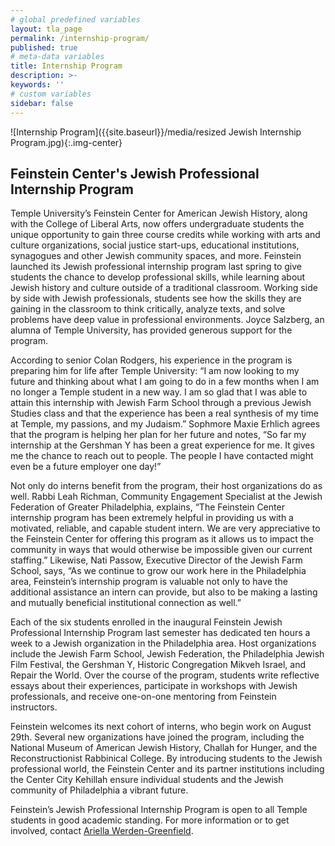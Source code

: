```yaml
---
# global predefined variables
layout: tla_page
permalink: /internship-program/
published: true
# meta-data variables
title: Internship Program
description: >-
keywords: ''
# custom variables
sidebar: false
---
```

![Internship Program]({{site.baseurl}}/media/resized Jewish Internship Program.jpg){:.img-center}
## Feinstein Center's Jewish Professional Internship Program
Temple University’s Feinstein Center for American Jewish History, along with the College of Liberal Arts, now offers undergraduate students the unique opportunity to gain three course credits while working with arts and culture organizations, social justice start-ups, educational institutions, synagogues and other Jewish community spaces, and more. Feinstein launched its Jewish professional internship program last spring to give students the chance to develop professional skills, while learning about Jewish history and culture outside of a traditional classroom. Working side by side with Jewish professionals, students see how the skills they are gaining in the classroom to think critically, analyze texts, and solve problems have deep value in professional environments. Joyce Salzberg, an alumna of Temple University, has provided generous support for the program.

According to senior Colan Rodgers, his experience in the program is preparing him for life after Temple University: “I am now looking to my future and thinking about what I am going to do in a few months when I am no longer a Temple student in a new way. I am so glad that I was able to attain this internship with Jewish Farm School through a previous Jewish Studies class and that the experience has been a real synthesis of my time at Temple, my passions, and my Judaism.” Sophmore Maxie Erhlich agrees that the program is helping her plan for her future and notes, “So far my internship at the Gershman Y has been a great experience for me. It gives me the chance to reach out to people. The people I have contacted might even be a future employer one day!”

Not only do interns benefit from the program, their host organizations do as well. Rabbi Leah Richman, Community Engagement Specialist at the Jewish Federation of Greater Philadelphia, explains, “The Feinstein Center internship program has been extremely helpful in providing us with a motivated, reliable, and capable student intern. We are very appreciative to the Feinstein Center for offering this program as it allows us to impact the community in ways that would otherwise be impossible given our current staffing.” Likewise, Nati Passow, Executive Director of the Jewish Farm School, says, “As we continue to grow our work here in the Philadelphia area, Feinstein’s internship program is valuable not only to have the additional assistance an intern can provide, but also to be making a lasting and mutually beneficial institutional connection as well.”

Each of the six students enrolled in the inaugural Feinstein Jewish Professional Internship Program last semester has dedicated ten hours a week to a Jewish organization in the Philadelphia area. Host organizations include the Jewish Farm School, Jewish Federation, the Philadelphia Jewish Film Festival, the Gershman Y, Historic Congregation Mikveh Israel, and Repair the World. Over the course of the program, students write reflective essays about their experiences, participate in workshops with Jewish professionals, and receive one-on-one mentoring from Feinstein instructors.

 Feinstein welcomes its next cohort of interns, who begin work on August 29th. Several new organizations have joined the program, including the National Museum of American Jewish History, Challah for Hunger, and the Reconstructionist Rabbinical College. By introducing students to the Jewish professional world, the Feinstein Center and its partner institutions including the Center City Kehillah ensure individual students and the Jewish community of Philadelphia a vibrant future.

Feinstein’s Jewish Professional Internship Program is open to all Temple students in good academic standing. For more information or to get involved, contact [Ariella Werden-Greenfield](mailto:Ariella.Werden@Temple.edu).
